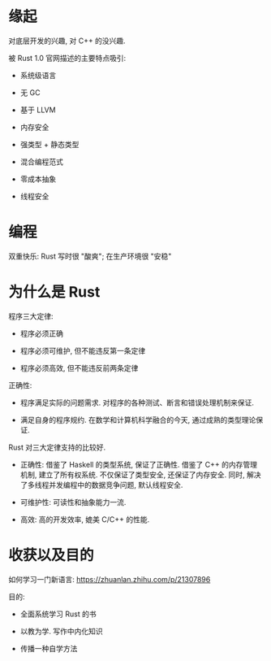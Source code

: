 
# 缘起

对底层开发的兴趣, 对 C++ 的没兴趣.

被 Rust 1.0 官网描述的主要特点吸引:

* 系统级语言

* 无 GC

* 基于 LLVM

* 内存安全

* 强类型 + 静态类型

* 混合编程范式

* 零成本抽象

* 线程安全

# 编程

双重快乐: Rust 写时很 "酸爽"; 在生产环境很 "安稳"

# 为什么是 Rust

程序三大定律:

* 程序必须正确

* 程序必须可维护, 但不能违反第一条定律

* 程序必须高效, 但不能违反前两条定律

正确性: 

* 程序满足实际的问题需求. 对程序的各种测试、断言和错误处理机制来保证.

* 满足自身的程序规约. 在数学和计算机科学融合的今天, 通过成熟的类型理论保证.

Rust 对三大定律支持的比较好.

* 正确性: 借鉴了 Haskell 的类型系统, 保证了正确性. 借鉴了 C++ 的内存管理机制, 建立了所有权系统. 不仅保证了类型安全, 还保证了内存安全. 同时, 解决了多线程并发编程中的数据竞争问题, 默认线程安全.

* 可维护性: 可读性和抽象能力一流.

* 高效: 高的开发效率, 媲美 C/C++ 的性能.

# 收获以及目的

如何学习一门新语言: https://zhuanlan.zhihu.com/p/21307896

目的:

* 全面系统学习 Rust 的书

* 以教为学. 写作中内化知识

* 传播一种自学方法